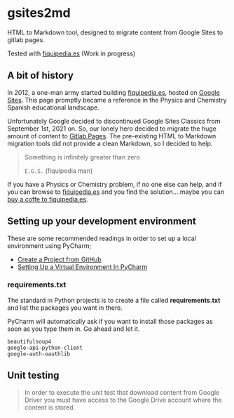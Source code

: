# gsites2md

HTML to Markdown tool, designed to migrate content from Google Sites to gitlab pages.

Tested with [fiquipedia.es](http://fiquipedia.es) (Work in progress)

## A bit of history
In 2012, a one-man army started building [fiquipedia.es](http://fiquipedia.es), hosted on 
[Google Sites](https://sites.google.com/). This page promptly became a reference in the 
Physics and Chemistry Spanish educational landscape. 

Unfortunately Google decided to discontinued Google Sites Classics from September 1st, 2021 on. 
So, our lonely hero decided to migrate the huge amount of content to 
[Gitlab Pages](https://docs.gitlab.com/ee/user/project/pages/). The pre-existing HTML to Markdown migration 
tools did not provide a clean Markdown, so I decided to help.

> Something is infinitely greater than zero
> 
> `E.G.S.` (fiquipedia man)

If you have a Physics or Chemistry problem, if no one else can help, 
and if you can browse to [fiquipedia.es](http://fiquipedia.es) and you find the solution....maybe you can 
[buy a coffe to fiquipedia.es](https://ko-fi.com/fiquipedia).

## Setting up your development environment
These are some recommended readings in order to set up a local environment using PyCharm;
   * [Create a Project from GitHub](https://www.jetbrains.com/pycharm/guide/tips/create-project-from-github/)
   * [Setting Up a Virtual Environment In PyCharm](https://arcade.academy/venv_install/index.html)

### requirements.txt
The standard in Python projects is to create a file called **requirements.txt** and list the packages you want in there.

PyCharm will automatically ask if you want to install those packages as soon as you type them in. Go ahead and let it.

```
beautifulsoup4
google-api-python-client
google-auth-oauthlib
```
## Unit testing
> In order to execute the unit test that download content from Google Driver 
> you must have access to the Google Drive account where the content is stored. 

